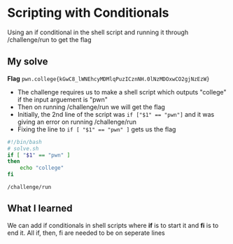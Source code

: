 # Scripting with Conditionals

Using an if conditional in the shell script and running it through /challenge/run to get the flag

## My solve
**Flag** `pwn.college{kGwC8_lWNEhcyMDMlqPuzICznNH.0lNzMDOxwCO2gjNzEzW}`
- The challenge requires us to make a shell script which outputs "college" if the input arguement is "pwn"
- Then on running /challenge/run we will get the flag
- Initially, the 2nd line of the script was `if ["$1" == "pwn"]` and it was giving an error on running /challenge/run
- Fixing the line to `if [ "$1" == "pwn" ]` gets us the flag

```bash
#!/bin/bash
# solve.sh
if [ "$1" == "pwn" ]
then
	echo "college"
fi
```

```
/challenge/run
```

## What I learned
We can add if conditionals in shell scripts where **if** is to start it and **fi** is to end it. All if, then, fi are needed to be on seperate lines